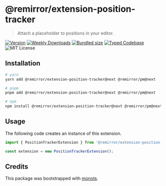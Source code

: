 # @remirror/extension-position-tracker

> Attach a placeholder to positions in your editor.

[![Version][version]][npm] [![Weekly Downloads][downloads-badge]][npm]
[![Bundled size][size-badge]][size] [![Typed Codebase][typescript]](./src/index.ts)
![MIT License][license]

[version]: https://flat.badgen.net/npm/v/@remirror/extension-position-tracker
[npm]: https://npmjs.com/package/@remirror/extension-position-tracker
[license]: https://flat.badgen.net/badge/license/MIT/purple
[size]: https://bundlephobia.com/result?p=@remirror/extension-position-tracker
[size-badge]: https://flat.badgen.net/bundlephobia/minzip/@remirror/extension-position-tracker
[typescript]: https://flat.badgen.net/badge/icon/TypeScript?icon=typescript&label
[downloads-badge]: https://badgen.net/npm/dw/@remirror/extension-position-tracker/red?icon=npm

## Installation

```bash
# yarn
yarn add @remirror/extension-position-tracker@next @remirror/pm@next

# pnpm
pnpm add @remirror/extension-position-tracker@next @remirror/pm@next

# npm
npm install @remirror/extension-position-tracker@next @remirror/pm@next
```

## Usage

The following code creates an instance of this extension.

```ts
import { PositionTrackerExtension } from '@remirror/extension-position-tracker';

const extension = new PositionTrackerExtension();
```

## Credits

This package was bootstrapped with [monots].

[monots]: https://github.com/monots/monots
